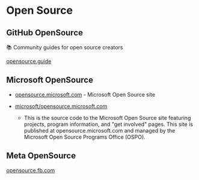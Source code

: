 # Open Source

## GitHub OpenSource

📚 Community guides for open source creators

[opensource.guide](https://github.com/github/opensource.guide)

## Microsoft OpenSource

- [opensource.microsoft.com](https://opensource.microsoft.com/) - Microsoft Open Source site

- [microsoft/opensource.microsoft.com](https://github.com/microsoft/opensource.microsoft.com)
    - This is the source code to the Microsoft Open Source site featuring projects, program information, and "get involved" pages. This site is published at opensource.microsoft.com and managed by the Microsoft Open Source Programs Office (OSPO).

## Meta OpenSource

[opensource.fb.com](https://opensource.fb.com/)
